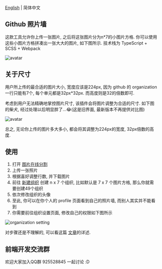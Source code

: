 [English](README.md) | 简体中文

## Github 照片墙

这款工具允许你上传一张图片, 之后将这张图片分为n*7的小图片方格. 你可以使用这些小图片方格拼凑出一张大大的图片, 如下图所示. 技术栈为 TypeScript + SCSS + Webpack

![avatar](https://file.qingflow.com/uploads/file/e6945773-9c59-4ece-a372-725ff89dca59.png)

## 关于尺寸

用户所上传的最合适的图片大小, 宽度应该是224px, 因为 github 的 organization 一行只能有7个, 每个单元都是32px*32px. 而高度则是32的倍数即可.

考虑到用户无法精确地掌控图片尺寸, 该插件会将图片调整为合适的尺寸. 如下图的柴犬, 经过处理以后明显胖了...😂(这是旧界面, 最新版本不再提供对比图)

![avatar](https://file.qingflow.com/uploads/file/a3459771-bd02-4f76-a6f3-91964b9e10ea.png)

总之, 无论你上传的图片多大多小, 都会将其调整为224px的宽度, 32px倍数的高度.

## 使用

1. 打开 [图片在线分割](https://eve-sama.github.io/github-profile-photo-wall/)
2. 上传一张照片
3. 根据喜好调整行数, 并下载图片
4. 前往 [新建组织](https://github.com/organizations/plan) 创建 n x 7 个组织, 比如默认是 7 x 7 个图片方格, 那么你就需要创建49个组织
5. 依次修改组织的头像
6. 至此, 你可以在你个人的 profile 页面看到自己的照片墙, 而别人其实并不能看到
7. 你需要前往组织设置页面, 修改自己的权限如下图所示

![organization setting](https://file.qingflow.com/uploads/file/2d82c393-1d79-4829-bd50-dc1082cb8c52.png)

对步骤还是不理解的, 可以看这篇 [文章](https://zhuanlan.zhihu.com/p/328903644)的详述.

## 前端开发交流群

欢迎大家加入QQ群 925528845 一起讨论 :D
